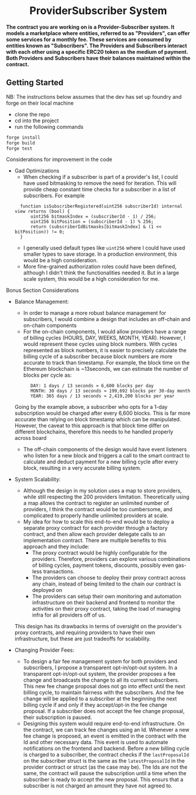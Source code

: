 # <h1 align="center"> ProviderSubscriber System  </h1>

**The contract you are working on is a Provider-Subscriber system. It models a
marketplace where entities, referred to as "Providers", can offer some services for a
monthly fee. These services are consumed by entities known as "Subscribers". The
Providers and Subscribers interact with each other using a specific ERC20 token as
the medium of payment. Both Providers and Subscribers have their balances
maintained within the contract.**


## Getting Started
NB: The instructions below assumes that the dev has set up foundry and forge on their local machine

- clone the repo
- cd into the project
- run the following commands
```sh
forge install
forge build
forge test
```

Considerations for improvement in the code
* Gad Optimizations
  - When checking if a subscriber is part of a provider's list, I could have used bitmasking to remove the need for
  iteration. This will provide cheap constant time checks for a subscriber in a list of subscribers. For example
  ```solidity
    function isSubscriberRegistered(uint256 subscriberId) internal view returns (bool) {
        uint256 bitmaskIndex = (subscriberId - 1) / 256;
        uint256 bitPosition = (subscriberId - 1) % 256;
        return (subscriberIdBitmasks[bitmaskIndex] & (1 << bitPosition)) != 0;
    }
   ```
  - I generally used default types like `uint256` where I could have used smaller types to save storage. In a production
  environment, this would be a high consideration. 
  - More fine-grained authorization roles could have been defined, although I didn't think the functionalities needed
  it. But in a large scale system, this would be a high consideration for me. 


Bonus Section Considerations 
* Balance Management:
  * In order to manage a more robust balance management for subscribers, I would combine a design that includes 
  an off-chain and on-chain components
  * For the on-chain components, I would allow providers have a range of billing cycles (HOURS, DAY, WEEKS, MONTH, YEAR).
  However, I would represent these cycles using block numbers. With cycles represented as block numbers, it is easier
  to precisely calculate the billing cycle of a subscriber because block numbers are more accurate to track than 
  timestamp. For example, the block time on the Ethereum blockchain is ~13seconds, we can estimate the number of blocks 
  per cycle as:
  ```text
	    DAY: 1 days / 13 seconds ≈ 6,600 blocks per day
	    MONTH: 30 days / 13 seconds ≈ 199,692 blocks per 30-day month
	    YEAR: 365 days / 13 seconds ≈ 2,419,200 blocks per year
  ```
  Going by the example above, a subscriber who opts for a 1-day subscription would be charged after every 6,600 blocks.
  This is far more accurate than relying on block timestamp which can be manipulated. However, the caveat to this 
  approach is that block time differ on different blockchains, therefore this needs to he handled properly across board
  * The off-chain components of the design would have event listeners who listen for a new block and triggers a call
  to the smart contract to calculate and deduct payment for a new billing cycle after every block, resulting in a very
  accurate billing system.
* System Scalability:
  * Although the design in my solution uses a map to store providers, while still respecting the 200 providers 
  limitation. Theoretically using a map allows the contract to register an unlimited number of providers, I think the
  contract would be too cumbersome, and complicated to properly handle unlimited providers at scale.
  * My idea for how to scale this end-to-end would be to deploy a separate proxy contract for each provider through a 
  factory contract, and then allow each provider delegate calls to an implementation contract. There are multiple 
  benefits to this approach and they include:
    * The proxy contract would be highly configurable for the providers. Therefore, providers can explore various 
    combinations of billing cycles, payment tokens, discounts, possibly even gas-less transactions.
    * The providers can choose to deploy their proxy contract across any chain, instead of being limited to the chain
    our contract is deployed on
    * The providers can setup their own monitoring and automation infrastructure on their backend and frontend to 
    monitor the activities on their proxy contract, taking the load of managing infra for all providers off of us.
    
  This design has its drawbacks in terms of oversight on the provider's proxy contracts, and requiring providers to 
  have their own infrastructure, but these are just tradeoffs for scalability.
* Changing Provider Fees:
  * To design a fair fee management system for both providers and subscribers, I propose a transparent opt-in/opt-out
  system. In a transparent opt-in/opt-out system, the provider proposes a fee change and broadcasts the change to all 
  its current subscribers. This new fee change proposal does not go into effect until the next billing cycle, to 
  maintain fairness with the subscribers. And the fee change will be applied to a subscriber at the beginning the 
  next billing cycle if and only if they accept/opt-in the fee change proposal. If a subscriber does not accept the 
  fee change proposal, their subscription is paused. 
  * Designing this system would require end-to-end infrastructure. On the contract, we can track fee changes using an 
  Id. Whenever a new fee change is proposed, an event is emitted in the contract with the Id and other necessary data.
  This event is used to automate notifications on the frontend and backend. Before a new billing cycle is charged to a
  subscriber, the contract checks if the `lastProposalId` on the subscriber struct is the same as the `latestProposalId`
  in the provider contract or struct (as the case may be). The Ids are not the same, the contract will pause the 
  subscription until a time when the subscriber is ready to accept the new proposal. This ensurs that a subscriber is 
  not charged an amount they have not agreed to. 
  
